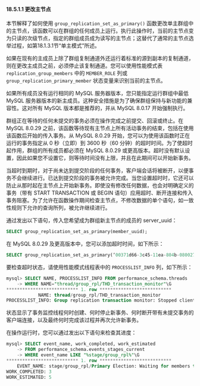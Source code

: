 #### 18.5.1.1 更改主节点

本节解释了如何使用 `group_replication_set_as_primary()` 函数更改单主群组中的主节点，该函数可以在群组的任何成员上运行。执行此操作时，当前的主节点变为只读的次级节点，指定的群组成员成为读写的主节点；这替代了通常的主节点选举过程，如第18.1.3.1节“单主模式”所述。

如果在现有的主成员上除了群组复制通道外还运行着标准的源到副本的复制通道，则在更改主成员之前，必须停止该复制通道。您可以使用性能模式表 `replication_group_members` 中的 `MEMBER_ROLE` 列或 `group_replication_primary_member` 状态变量来识别当前的主节点。

如果所有成员没有运行相同的 MySQL 服务器版本，您只能指定运行群组中最低 MySQL 服务器版本的新主成员。这种安全措施是为了确保群组保持与新功能的兼容性。这对所有 MySQL 版本都是推荐的，并从 MySQL 8.0.17 开始强制执行。

群组正在等待的任何未提交的事务必须在操作完成之前提交、回滚或终止。在 MySQL 8.0.29 之前，该函数等待现有主节点上所有活动事务的结束，包括在使用该函数后开始的传入事务。从 MySQL 8.0.29 开始，您可以为使用该函数时正在运行的事务指定从 0 秒（立即）到 3600 秒（60 分钟）的超时时间。为了使超时起作用，群组的所有成员都必须在 MySQL 8.0.29 或更高版本。超时没有默认设置，因此如果您不设置它，则等待时间没有上限，并且在此期间可以开始新事务。

当超时到期时，对于尚未达到提交阶段的任何事务，客户端会话将被断开，以便事务不会继续进行。已达到提交阶段的事务被允许完成。当您设置超时时，它还可以防止从那时起在主节点上开始新事务。即使没有修改任何数据，也会对明确定义的事务（带有 START TRANSACTION 或 BEGIN 语句）应用超时、断开连接和传入事务阻塞。为了允许在函数操作期间检查主节点，不修改数据的单个语句，如一致性规则下允许的查询所列，被允许继续进行。

通过发出以下语句，传入您希望成为群组新主节点的成员的 server_uuid：

```sql
SELECT group_replication_set_as_primary(member_uuid);
```

在 MySQL 8.0.29 及更高版本中，您可以添加超时时间，如下所示：

```sql
SELECT group_replication_set_as_primary(‘00371d66-3c45-11ea-804b-080027337932’, 300)
```

要检查超时状态，请使用性能模式线程表中的 `PROCESSLIST_INFO` 列，如下所示：

```sql
mysql> SELECT NAME, PROCESSLIST_INFO FROM performance_schema.threads 
    -> WHERE NAME="thread/group_rpl/THD_transaction_monitor"\G
*************************** 1. row ***************************
            NAME: thread/group_rpl/THD_transaction_monitor
PROCESSLIST_INFO: Group replication transaction monitor: Stopped client connections
```

状态显示了事务监控线程何时创建、何时停止新事务、何时断开带有未提交事务的客户端连接，以及最终何时完成该过程并再次允许新事务。

在操作运行时，您可以通过发出以下语句来检查其进度：

```sql
mysql> SELECT event_name, work_completed, work_estimated 
    -> FROM performance_schema.events_stages_current 
    -> WHERE event_name LIKE "%stage/group_rpl%"\G
*************************** 1. row ***************************
    EVENT_NAME: stage/group_rpl/Primary Election: Waiting for members to turn on super_read_only
WORK_COMPLETED: 3
WORK_ESTIMATED: 5
```